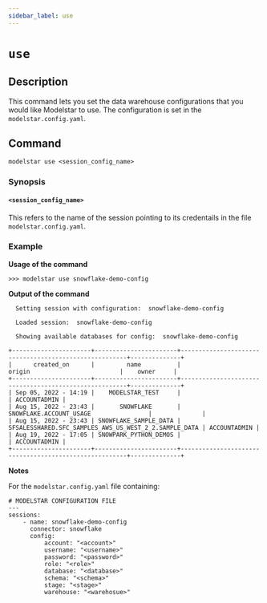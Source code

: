 ```yaml
---
sidebar_label: use
---
```


# `use`

## Description

This command lets you set the data warehouse configurations that you would like Modelstar to use. The configuration is set in the `modelstar.config.yaml`.

## Command

```
modelstar use <session_config_name>
```

### Synopsis

#### `<session_config_name>`

This refers to the name of the session pointing to its credentails in the file `modelstar.config.yaml`.

### Example

**Usage of the command**

```
>>> modelstar use snowflake-demo-config
```

**Output of the command**

```
  Setting session with configuration:  snowflake-demo-config

  Loaded session:  snowflake-demo-config

  Showing available databases for config:  snowflake-demo-config

+----------------------+-----------------------+-------------------------------------------------------+--------------+
|      created_on      |         name          |                        origin                         |    owner     |
+----------------------+-----------------------+-------------------------------------------------------+--------------+
| Sep 05, 2022 - 14:19 |    MODELSTAR_TEST     |                                                       | ACCOUNTADMIN |
| Aug 15, 2022 - 23:43 |       SNOWFLAKE       |                SNOWFLAKE.ACCOUNT_USAGE                |              |
| Aug 15, 2022 - 23:43 | SNOWFLAKE_SAMPLE_DATA | SFSALESSHARED.SFC_SAMPLES_AWS_US_WEST_2_2.SAMPLE_DATA | ACCOUNTADMIN |
| Aug 19, 2022 - 17:05 | SNOWPARK_PYTHON_DEMOS |                                                       | ACCOUNTADMIN |
+----------------------+-----------------------+-------------------------------------------------------+--------------+
```

**Notes**

For the `modelstar.config.yaml` file containing:

```
# MODELSTAR CONFIGURATION FILE
---
sessions:
    - name: snowflake-demo-config
      connector: snowflake
      config:
          account: "<account>"
          username: "<username>"
          password: "<password>"
          role: "<role>"
          database: "<database>"
          schema: "<schema>"
          stage: "<stage>"
          warehouse: "<warehosue>"
```